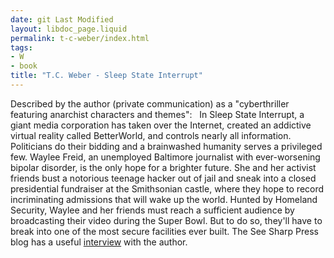 ```yaml
---
date: git Last Modified
layout: libdoc_page.liquid
permalink: t-c-weber/index.html
tags:
- W
- book
title: "T.C. Weber - Sleep State Interrupt"
---
```


Described by the author (private  communication) as a "cyberthriller featuring anarchist characters and  themes":  
In Sleep State Interrupt, a giant media corporation has taken over the  Internet, created an addictive virtual reality called BetterWorld, and controls  nearly all information. Politicians do their bidding and a brainwashed humanity  serves a privileged few. Waylee Freid, an unemployed Baltimore journalist with  ever-worsening bipolar disorder, is the only hope for a brighter future. She and  her activist friends bust a notorious teenage hacker out of jail and sneak into  a closed presidential fundraiser at the Smithsonian castle, where they hope to  record incriminating admissions that will wake up the world. Hunted by Homeland  Security, Waylee and her friends must reach a sufficient audience by  broadcasting their video during the Super Bowl. But to do so, they'll have to  break into one of the most secure facilities ever built.
The See Sharp Press blog has a useful <a href="mailto:https://seesharppress.wordpress.com/2016/09/02/interview-t-c-weber-author-of-sleep-state-interrupt/"> interview</a> with the author.